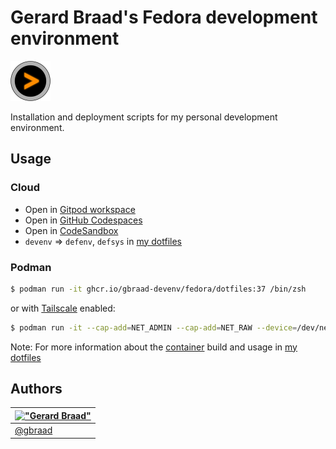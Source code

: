 Gerard Braad's Fedora development environment
=============================================

!["Prompt"](https://raw.githubusercontent.com/gbraad/assets/gh-pages/icons/prompt-icon-64.png)


Installation and deployment scripts for my personal development environment.


Usage
-----

### Cloud

  * Open in [Gitpod workspace](https://gitpod.io/#https://github.com/gbraad-devenv/fedora)
  * Open in [GitHub Codespaces](https://github.com/codespaces/new?machine=standardLinux32gb&repo=61788628&ref=main&location=SouthEastAsia&devcontainer_path=.devcontainer%2Fdevcontainer.json)
  * Open in [CodeSandbox](https://codesandbox.io/p/github/gbraad-devenv/fedora)
  * `devenv` => `defenv`, `defsys` in [my dotfiles](https://github.com/gbraad/dotfiles/blob/main/zsh/.zshrc.d/devenv.zsh)


### Podman

```bash
$ podman run -it ghcr.io/gbraad-devenv/fedora/dotfiles:37 /bin/zsh 
```

or with [Tailscale](https://tailscale.com) enabled:

```bash
$ podman run -it --cap-add=NET_ADMIN --cap-add=NET_RAW --device=/dev/net/tun ghcr.io/gbraad-devenv/fedora/dotfiles:38 /bin/zsh
```

Note: For more information about the [container](docs/podman.md) build and usage in [my dotfiles](https://github.com/gbraad/dotfiles/blob/main/zsh/.zshrc.d/devenv.zsh)


Authors
-------

| [!["Gerard Braad"](http://gravatar.com/avatar/e466994eea3c2a1672564e45aca844d0.png?s=60)](http://gbraad.nl "Gerard Braad <me@gbraad.nl>") |
|---|
| [@gbraad](https://gbraad.nl/social)  |
